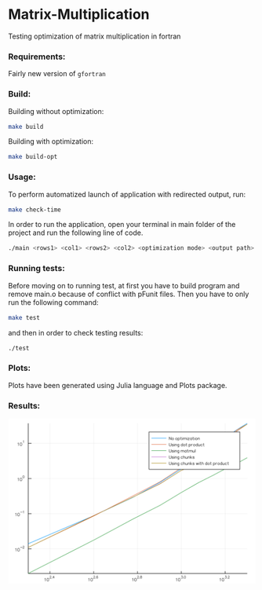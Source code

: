 # Matrix-Multiplication
Testing optimization of matrix multiplication in fortran

### Requirements:
Fairly new version of `gfortran`
### Build:
Building without optimization:
```sh
make build
```
Building with optimization:
```sh
make build-opt
```
### Usage:
To perform automatized launch of application with redirected output, run:
```sh
make check-time
```
In order to run the application, open your terminal in main folder of the project and run the following line of code. 
```sh
./main <rows1> <col1> <rows2> <col2> <optimization mode> <output path>
```
### Running tests:
Before moving on to running test, at first you have to build program and remove main.o because of conflict with pFunit files.
Then you have to only run the following command:
```sh
make test
```
and then in order to check testing results:
```sh
./test
```

### Plots:
Plots have been generated using Julia language and Plots package. 

### Results:

![time](./Results/plot.png)
